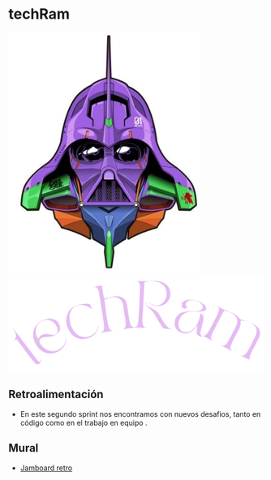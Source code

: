 # techRam

![Logo de techRam](/public/images/logos/eva.png)
![Logo de techRam](/public/images/logos/rosatr.png)
## Retroalimentación
- En este segundo sprint nos encontramos con nuevos desafios, tanto en código como en el trabajo en equipo .

## Mural
- [Jamboard retro](https://jamboard.google.com/d/1O1btVtxwj2nFfNtQyBAY5-_jB4dW-aHiP9bzCeQpQW0/viewer)